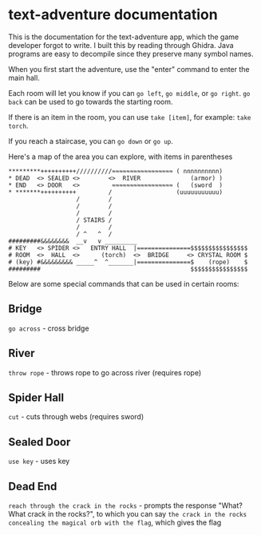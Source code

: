 # text-adventure documentation

This is the documentation for the text-adventure app, which the game developer forgot to write. I built this by reading through Ghidra. Java programs are easy to decompile since they preserve many symbol names.

When you first start the adventure, use the "enter" command to enter the main hall.

Each room will let you know if you can `go left`, `go middle`, or `go right`. `go back` can be used to go towards the starting room.


If there is an item in the room, you can use `take [item]`, for example: `take torch`.


If you reach a staircase, you can `go down` or `go up`.

Here's a map of the area you can explore, with items in parentheses
```
*********++++++++++//////////≈≈≈≈≈≈≈≈≈≈≈≈≈≈≈≈≈ ( nnnnnnnnnn)
* DEAD  <> SEALED <>        <>  RIVER              (armor) )
* END   <> DOOR   <>         ≈≈≈≈≈≈≈≈≈≈≈≈≈≈≈≈≈ (   (sword  )
* *******++++++++++         /                  (uuuuuuuuuuu)
                   /        /
                   /        /
                   /        /
                   / STAIRS /
                   /        /
                   / ^   ^  /
#########&&&&&&&&  __v   v _________
# KEY   <> SPIDER <>   ENTRY HALL  |===============$$$$$$$$$$$$$$$$
# ROOM  <>  HALL  <>      (torch)  <>  BRIDGE     <> CRYSTAL ROOM $
# (key) #&&&&&&&&& _____^  ^_______|===============$    (rope)    $
#########                                          $$$$$$$$$$$$$$$$
```

Below are some special commands that can be used in certain rooms:

## Bridge
`go across` - cross bridge

## River
`throw rope` - throws rope to go across river (requires rope)

## Spider Hall
`cut` - cuts through webs (requires sword)

## Sealed Door
`use key` - uses key

## Dead End
`reach through the crack in the rocks` - prompts the response "What? What crack in the rocks?", to which you can say `the crack in the rocks concealing the magical orb with the flag`, which gives the flag


